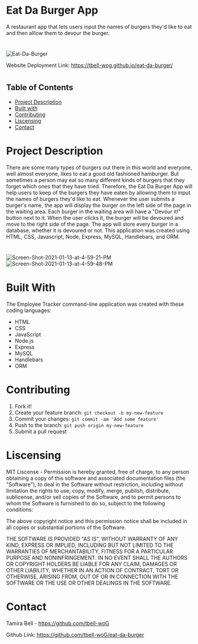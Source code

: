 # Eat Da Burger App
 A restaurant app that lets users input the names of burgers they'd like to eat and then alllow them to devour the burger.
#
<img src="https://i.ibb.co/cvrC4YH/Eat-Da-Burger.png" alt="Eat-Da-Burger" border="0">

Website Deployment Link: https://tbell-wog.github.io/eat-da-burger/
#
## Table of Contents
* [Project Description](#description)
* [Built with](#installation)
* [Contributing](#contributing)
* [Liscensing](#liscensing)
* [Contact](#contact)


# Project Description
There are some many types of burgers out there in this world and everyone, well almost everyone, likes to eat a good old fashioned hamburger. But sometimes a person may eat so many different kinds of burgers that they forget which ones that they have tried. Therefore, the Eat Da Burger App will help users to keep of the burgers they have eaten by allowing them to input the names of burgers they'd like to eat. Whenever the user submits a burger's name, the app will display the burger on the left side of the page in the waiting area. Each burger in the waiting area will have a "Devour it!" button next to it. When the user clicks it, the burger will be devoured and move to the right side of the page. The app will store every burger in a database, whether it is devoured or not. This application was created using HTML, CSS, Javascript, Node, Express, MySQL, Handlebars, and ORM.
#

<img src="https://i.ibb.co/L8L9y6V/Screen-Shot-2021-01-13-at-4-59-21-PM.png" alt="Screen-Shot-2021-01-13-at-4-59-21-PM" border="0">
<img src="https://i.ibb.co/P68M6Fz/Screen-Shot-2021-01-13-at-4-59-48-PM.png" alt="Screen-Shot-2021-01-13-at-4-59-48-PM" border="0">


# Built With
The Employee Tracker command-line application was created with these coding languages:
* HTML
* CSS
* JavaScript
* Node.js
* Express
* MySQL
* Handlebars
* ORM


# Contributing
1. Fork it!
2. Create your feature branch: `git checkout -b my-new-feature`
3. Commit your changes: `git commit -am 'Add some feature'`
4. Push to the branch: `git push origin my-new-feature`
5. Submit a pull request

# Liscensing
MIT Liscense - Permission is hereby granted, free of charge, to any person obtaining a copy of this software and associated documentation files (the "Software"), to deal in the Software without restriction, including without limitation the rights to use, copy, modify, merge, publish, distribute, sublicense, and/or sell copies of the Software, and to permit persons to whom the Software is furnished to do so, subject to the following conditions:

The above copyright notice and this permission notice shall be included in all copies or substantial portions of the Software.

THE SOFTWARE IS PROVIDED "AS IS", WITHOUT WARRANTY OF ANY KIND, EXPRESS OR IMPLIED, INCLUDING BUT NOT LIMITED TO THE WARRANTIES OF MERCHANTABILITY, FITNESS FOR A PARTICULAR PURPOSE AND NONINFRINGEMENT. IN NO EVENT SHALL THE AUTHORS OR COPYRIGHT HOLDERS BE LIABLE FOR ANY CLAIM, DAMAGES OR OTHER LIABILITY, WHETHER IN AN ACTION OF CONTRACT, TORT OR OTHERWISE, ARISING FROM, OUT OF OR IN CONNECTION WITH THE SOFTWARE OR THE USE OR OTHER DEALINGS IN THE SOFTWARE.

# Contact

Tamira Bell - https://github.com/tbell-woG

Github Link: https://github.com/tbell-woG/eat-da-burger